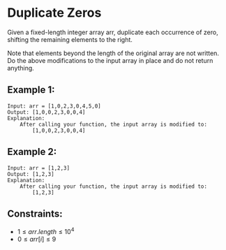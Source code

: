 # Duplicate Zeros

Given a fixed-length integer array arr, duplicate each occurrence of zero,  
shifting the remaining elements to the right.

Note that elements beyond the length of the original array are not written.  
Do the above modifications to the input array in place and do not return  
anything.

 

## Example 1:

    Input: arr = [1,0,2,3,0,4,5,0]
    Output: [1,0,0,2,3,0,0,4]
    Explanation: 
        After calling your function, the input array is modified to: 
            [1,0,0,2,3,0,0,4]

## Example 2:

    Input: arr = [1,2,3]
    Output: [1,2,3]
    Explanation: 
        After calling your function, the input array is modified to: 
            [1,2,3]

 

## Constraints:

* $1 \le arr.length \le 10^4$
* $0 \le arr[i] \le 9$

